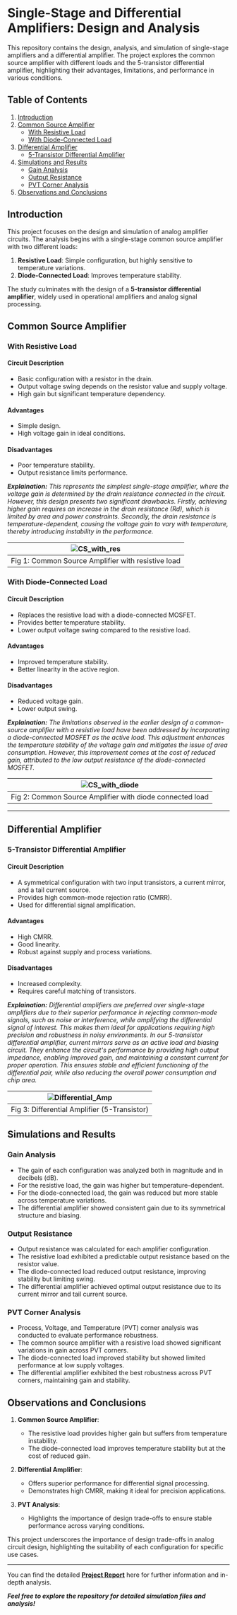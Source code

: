 # Single-Stage and Differential Amplifiers: Design and Analysis

This repository contains the design, analysis, and simulation of single-stage amplifiers and a differential amplifier. The project explores the common source amplifier with different loads and the 5-transistor differential amplifier, highlighting their advantages, limitations, and performance in various conditions.

## Table of Contents

1. [Introduction](#introduction)
2. [Common Source Amplifier](#common-source-amplifier)
    - [With Resistive Load](#with-resistive-load)
    - [With Diode-Connected Load](#with-diode-connected-load)
3. [Differential Amplifier](#differential-amplifier)
    - [5-Transistor Differential Amplifier](#5-transistor-differential-amplifier)
4. [Simulations and Results](#simulations-and-results)
    - [Gain Analysis](#gain-analysis)
    - [Output Resistance](#output-resistance)
    - [PVT Corner Analysis](#pvt-corner-analysis)
5. [Observations and Conclusions](#observations-and-conclusions)

## Introduction

This project focuses on the design and simulation of analog amplifier circuits. The analysis begins with a single-stage common source amplifier with two different loads:

1. **Resistive Load**: Simple configuration, but highly sensitive to temperature variations.
2. **Diode-Connected Load**: Improves temperature stability.

The study culminates with the design of a **5-transistor differential amplifier**, widely used in operational amplifiers and analog signal processing.

## Common Source Amplifier

### With Resistive Load

#### Circuit Description
- Basic configuration with a resistor in the drain.
- Output voltage swing depends on the resistor value and supply voltage.
- High gain but significant temperature dependency.

#### Advantages
- Simple design.
- High voltage gain in ideal conditions.

#### Disadvantages
- Poor temperature stability.
- Output resistance limits performance.

***Explaination:** 
This represents the simplest single-stage amplifier, where the voltage gain is determined by the drain resistance connected in the circuit. However, this design presents two significant drawbacks. Firstly, achieving higher gain requires an increase in the drain resistance (Rd), which is limited by area and power constraints. Secondly, the drain resistance is temperature-dependent, causing the voltage gain to vary with temperature, thereby introducing instability in the performance.*

| ![CS_with_res](Images/Common-Source-Amplifier.png) | 
| :---: | 
| Fig 1: Common Source Amplifier with resistive load |

### With Diode-Connected Load

#### Circuit Description
- Replaces the resistive load with a diode-connected MOSFET.
- Provides better temperature stability.
- Lower output voltage swing compared to the resistive load.

#### Advantages
- Improved temperature stability.
- Better linearity in the active region.

#### Disadvantages
- Reduced voltage gain.
- Lower output swing.

***Explaination:** The limitations observed in the earlier design of a common-source amplifier with a resistive load have been addressed by incorporating a diode-connected MOSFET as the active load. This adjustment enhances the temperature stability of the voltage gain and mitigates the issue of area consumption. However, this improvement comes at the cost of reduced gain, attributed to the low output resistance of the diode-connected MOSFET.*

| ![CS_with_diode](Images/Common-source-amplifier-with-diode-connected-load.png) | 
| :---: | 
| Fig 2: Common Source Amplifier with diode connected load |

---

## Differential Amplifier

### 5-Transistor Differential Amplifier

#### Circuit Description
- A symmetrical configuration with two input transistors, a current mirror, and a tail current source.
- Provides high common-mode rejection ratio (CMRR).
- Used for differential signal amplification.

#### Advantages
- High CMRR.
- Good linearity.
- Robust against supply and process variations.

#### Disadvantages
- Increased complexity.
- Requires careful matching of transistors.

***Explaination:** Differential amplifiers are preferred over single-stage amplifiers due to their superior performance in rejecting common-mode signals, such as noise or interference, while amplifying the differential signal of interest. This makes them ideal for applications requiring high precision and robustness in noisy environments. In our 5-transistor differential amplifier, current mirrors serve as an active load and biasing circuit. They enhance the circuit's performance by providing high output impedance, enabling improved gain, and maintaining a constant current for proper operation. This ensures stable and efficient functioning of the differential pair, while also reducing the overall power consumption and chip area.*

| ![Differential_Amp](Images/Diff_Amp.jpg) | 
| :---: | 
| Fig 3: Differential Amplifier (5-Transistor) |

## Simulations and Results

### Gain Analysis
- The gain of each configuration was analyzed both in magnitude and in decibels (dB).
- For the resistive load, the gain was higher but temperature-dependent.
- For the diode-connected load, the gain was reduced but more stable across temperature variations.
- The differential amplifier showed consistent gain due to its symmetrical structure and biasing.

### Output Resistance
- Output resistance was calculated for each amplifier configuration.
- The resistive load exhibited a predictable output resistance based on the resistor value.
- The diode-connected load reduced output resistance, improving stability but limiting swing.
- The differential amplifier achieved optimal output resistance due to its current mirror and tail current source.

### PVT Corner Analysis
- Process, Voltage, and Temperature (PVT) corner analysis was conducted to evaluate performance robustness.
- The common source amplifier with a resistive load showed significant variations in gain across PVT corners.
- The diode-connected load improved stability but showed limited performance at low supply voltages.
- The differential amplifier exhibited the best robustness across PVT corners, maintaining gain and stability.

## Observations and Conclusions

1. **Common Source Amplifier**:
    - The resistive load provides higher gain but suffers from temperature instability.
    - The diode-connected load improves temperature stability but at the cost of reduced gain.

2. **Differential Amplifier**:
    - Offers superior performance for differential signal processing.
    - Demonstrates high CMRR, making it ideal for precision applications.

3. **PVT Analysis**:
    - Highlights the importance of design trade-offs to ensure stable performance across varying conditions.

This project underscores the importance of design trade-offs in analog circuit design, highlighting the suitability of each configuration for specific use cases.

---
You can find the detailed **[Project Report](https://github.com/HarshitSri-Analog/Single-Stage-Differential-Amplifiers-Design-Analysis/blob/main/Amplifier_Single_DiffAmp.pdf)** here for further information and in-depth analysis.

***Feel free to explore the repository for detailed simulation files and analysis!***
